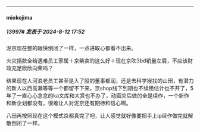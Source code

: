 ﻿
*****

####  miokojima  
##### 13997#       发表于 2024-8-12 17:52

泥京现在整的跟快倒闭了一样，一点进取心都看不出来。

火灾捐款全给遇难员工家属＋京紫卖的这么好＋现在京吹3bd销量左肩，不应该财政充足欣欣向荣吗？

结果现在人河浪老员工甚至是入了股的董事都润，还是去科学猴找的山田，有潜力的新人以西高濑等等一个都留不下来，京shop线下到期也不续租估计也不开了，5年了一直心心念念的ka文库和大赏也不办了，动画灾后做的全是续作，一个新作和新企划都没有，很难让人对泥京还有期待和信心啊。

八田再按照现在这个模式京都真完了吧，让人感觉就好像要把手上ip续作做完就解散倒闭了一样。

